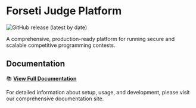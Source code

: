 # Forseti Judge Platform

![GitHub release (latest by date)](https://img.shields.io/github/v/release/leonfoliveira/forseti)

A comprehensive, production-ready platform for running secure and scalable competitive programming contests.

## Documentation

📚 **[View Full Documentation](https://leonfoliveira.github.io/forseti/)**

For detailed information about setup, usage, and development, please visit our comprehensive documentation site.
